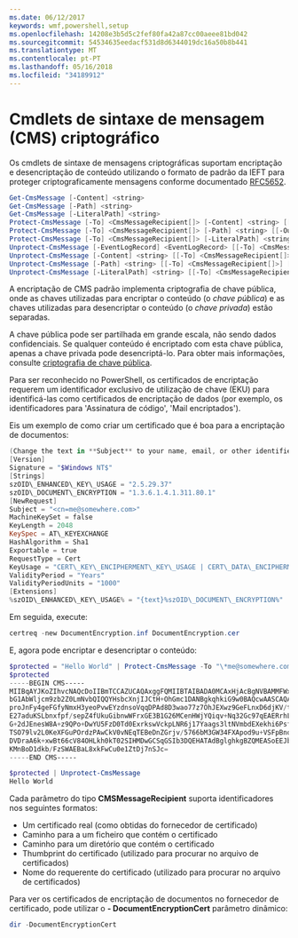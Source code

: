 ```yaml
---
ms.date: 06/12/2017
keywords: wmf,powershell,setup
ms.openlocfilehash: 14208e3b5d5c2fef80fa42a87cc00aeee81bd042
ms.sourcegitcommit: 54534635eedacf531d8d6344019dc16a50b8b441
ms.translationtype: MT
ms.contentlocale: pt-PT
ms.lasthandoff: 05/16/2018
ms.locfileid: "34189912"
---
```

# <a name="cryptographic-message-syntax-cms-cmdlets"></a>Cmdlets de sintaxe de mensagem (CMS) criptográfico

Os cmdlets de sintaxe de mensagens criptográficas suportam encriptação e desencriptação de conteúdo utilizando o formato de padrão da IEFT para proteger criptograficamente mensagens conforme documentado [RFC5652](https://tools.ietf.org/html/rfc5652).

```powershell
Get-CmsMessage [-Content] <string>
Get-CmsMessage [-Path] <string>
Get-CmsMessage [-LiteralPath] <string>
Protect-CmsMessage [-To] <CmsMessageRecipient[]> [-Content] <string> [[-OutFile] <string>]
Protect-CmsMessage [-To] <CmsMessageRecipient[]> [-Path] <string> [[-OutFile] <string>]
Protect-CmsMessage [-To] <CmsMessageRecipient[]> [-LiteralPath] <string> [[-OutFile] <string>]
Unprotect-CmsMessage [-EventLogRecord] <EventLogRecord> [[-To] <CmsMessageRecipient[]>] [-IncludeContext]
Unprotect-CmsMessage [-Content] <string> [[-To] <CmsMessageRecipient[]>] [-IncludeContext]
Unprotect-CmsMessage [-Path] <string> [[-To] <CmsMessageRecipient[]>] [-IncludeContext]
Unprotect-CmsMessage [-LiteralPath] <string> [[-To] <CmsMessageRecipient[]>] [-IncludeContext]
```

A encriptação de CMS padrão implementa criptografia de chave pública, onde as chaves utilizadas para encriptar o conteúdo (o *chave pública*) e as chaves utilizadas para desencriptar o conteúdo (o *chave privada*) estão separadas.

A chave pública pode ser partilhada em grande escala, não sendo dados confidenciais. Se qualquer conteúdo é encriptado com esta chave pública, apenas a chave privada pode desencriptá-lo. Para obter mais informações, consulte [criptografia de chave pública](https://en.wikipedia.org/wiki/Public-key_cryptography).

Para ser reconhecido no PowerShell, os certificados de encriptação requerem um identificador exclusivo de utilização de chave (EKU) para identificá-las como certificados de encriptação de dados (por exemplo, os identificadores para 'Assinatura de código', 'Mail encriptados').

Eis um exemplo de como criar um certificado que é boa para a encriptação de documentos:

```powershell
(Change the text in **Subject** to your name, email, or other identifier), and put in a file (i.e.: DocumentEncryption.inf):
[Version]
Signature = "$Windows NT$"
[Strings]
szOID\_ENHANCED\_KEY\_USAGE = "2.5.29.37"
szOID\_DOCUMENT\_ENCRYPTION = "1.3.6.1.4.1.311.80.1"
[NewRequest]
Subject = "<cn=me@somewhere.com>"
MachineKeySet = false
KeyLength = 2048
KeySpec = AT\_KEYEXCHANGE
HashAlgorithm = Sha1
Exportable = true
RequestType = Cert
KeyUsage = "CERT\_KEY\_ENCIPHERMENT\_KEY\_USAGE | CERT\_DATA\_ENCIPHERMENT\_KEY\_USAGE"
ValidityPeriod = "Years"
ValidityPeriodUnits = "1000"
[Extensions]
%szOID\_ENHANCED\_KEY\_USAGE% = "{text}%szOID\_DOCUMENT\_ENCRYPTION%"
```

Em seguida, execute:
```powershell
certreq -new DocumentEncryption.inf DocumentEncryption.cer
```

E, agora pode encriptar e desencriptar o conteúdo:

```powershell
$protected = "Hello World" | Protect-CmsMessage -To "\*me@somewhere.com\*[](mailto:*leeholm@microsoft.com*)"
$protected
-----BEGIN CMS-----
MIIBqAYJKoZIhvcNAQcDoIIBmTCCAZUCAQAxggFQMIIBTAIBADA0MCAxHjAcBgNVBAMMFWxlZWhv
bG1AbWljcm9zb2Z0LmNvbQIQQYHsbcXnjIJCtH+OhGmc1DANBgkqhkiG9w0BAQcwAASCAQAnkFHM
proJnFy4geFGfyNmxH3yeoPvwEYzdnsoVqqDPAd8D3wao77z7OhJEXwz9GeFLnxD6djKV/tF4PxR
E27aduKSLbnxfpf/sepZ4fUkuGibnwWFrxGE3B1G26MCenHWjYQiqv+Nq32Gc97qEAERrhLv6S4R
G+2dJEnesW8A+z9QPo+DwYU5FzD0Td0ExrkswVckpLNR6j17Yaags3ltNVmbdEXekhi6Psf2MLMP
TSO79lv2L0KeXFGuPOrdzPAwCkV0vNEqTEBeDnZGrjv/5766bM3GW34FXApod9u+VSFpBnqVOCBA
DVDraA6k+xwBt66cV84OHLkh0kT02SIHMDwGCSqGSIb3DQEHATAdBglghkgBZQMEASoEEJbJaiRl
KMnBoD1dkb/FzSWAEBaL8xkFwCu0e1ZtDj7nSJc=
-----END CMS-----

$protected | Unprotect-CmsMessage
Hello World
```

Cada parâmetro do tipo **CMSMessageRecipient** suporta identificadores nos seguintes formatos:
- Um certificado real (como obtidas do fornecedor de certificado)
- Caminho para a um ficheiro que contém o certificado
- Caminho para um diretório que contém o certificado
- Thumbprint do certificado (utilizado para procurar no arquivo de certificados)
- Nome do requerente do certificado (utilizado para procurar no arquivo de certificados)

Para ver os certificados de encriptação de documentos no fornecedor de certificado, pode utilizar o **- DocumentEncryptionCert** parâmetro dinâmico:

```powershell
dir -DocumentEncryptionCert
```

